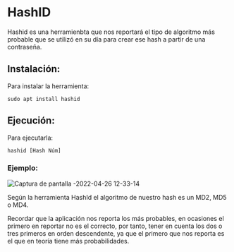 # HashID

Hashid es una herramienbta que nos reportará el tipo de algoritmo más probable que se utilizó en su día para crear
ese hash a partir de una contraseña.

## Instalación:

Para instalar la herramienta:

    sudo apt install hashid
    
## Ejecución:    
    
Para ejecutarla:

    hashid [Hash Núm]

    
### Ejemplo:    

![Captura de pantalla -2022-04-26 12-33-14](https://user-images.githubusercontent.com/103068924/165281291-c32d3c2a-5ab4-441e-bb04-81190b786114.png)

Según la herramienta HashId el algoritmo de nuestro hash es un MD2, MD5 o MD4.

Recordar que la aplicación nos reporta los más probables, en ocasiones el primero en reportar no es el
correcto, por tanto, tener en cuenta los dos o tres primeros en orden descendente, ya que el primero que nos 
reporta es el que en teoría tiene más probabilidades.




 
 
 
 
        
